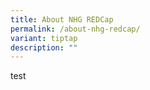 ```yaml
---
title: About NHG REDCap
permalink: /about-nhg-redcap/
variant: tiptap
description: ""
---
```

<p>test</p>